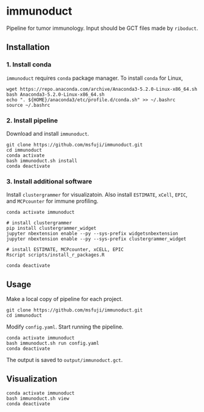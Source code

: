 # immunoduct
Pipeline for tumor immunology. Input should be GCT files made by `riboduct`.

## Installation
### 1. Install conda
`immunoduct` requires `conda` package manager. To install `conda` for Linux,
```
wget https://repo.anaconda.com/archive/Anaconda3-5.2.0-Linux-x86_64.sh
bash Anaconda3-5.2.0-Linux-x86_64.sh
echo ". ${HOME}/anaconda3/etc/profile.d/conda.sh" >> ~/.bashrc
source ~/.bashrc
```

### 2. Install pipeline
Download and install `immunoduct`.
```
git clone https://github.com/msfuji/immunoduct.git
cd immunoduct
conda activate
bash immunoduct.sh install
conda deactivate
```

### 3. Install additional software
Install `clustergrammer` for visualizatoin. Also install `ESTIMATE`, `xCell`,
`EPIC`, and `MCPcounter` for immune profiling.
```
conda activate immunoduct

# install clustergrammer
pip install clustergrammer_widget
jupyter nbextension enable --py --sys-prefix widgetsnbextension
jupyter nbextension enable --py --sys-prefix clustergrammer_widget

# install ESTIMATE, MCPcounter, xCELL, EPIC
Rscript scripts/install_r_packages.R

conda deactivate
```

## Usage
Make a local copy of pipeline for each project.
```
git clone https://github.com/msfuji/immunoduct.git
cd immunoduct
```
Modify `config.yaml`. Start running the pipeline.
```
conda activate immunoduct
bash immunoduct.sh run config.yaml
conda deactivate
```
The output is saved to `output/immunoduct.gct`.

## Visualization
```
conda activate immunoduct
bash immunoduct.sh view
conda deactivate
```
